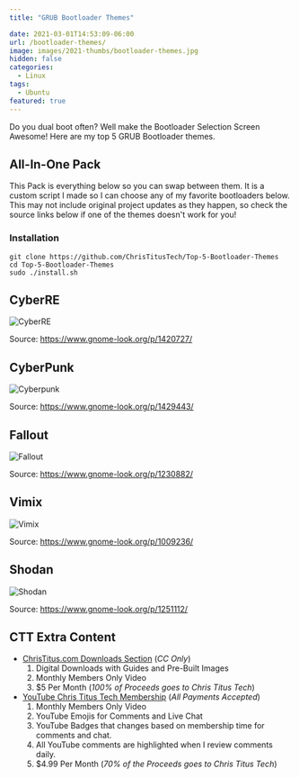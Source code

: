 ```yaml
---
title: "GRUB Bootloader Themes"

date: 2021-03-01T14:53:09-06:00
url: /bootloader-themes/
image: images/2021-thumbs/bootloader-themes.jpg
hidden: false
categories:
  - Linux
tags:
  - Ubuntu
featured: true
---
```

Do you dual boot often? Well make the Bootloader Selection Screen Awesome! Here are my top 5 GRUB Bootloader themes. 
<!--more-->

## All-In-One Pack

This Pack is everything below so you can swap between them. It is a custom script I made so I can choose any of my favorite bootloaders below. This may not include original project updates as they happen, so check the source links below if one of the themes doesn't work for you! 

### Installation

```
git clone https://github.com/ChrisTitusTech/Top-5-Bootloader-Themes
cd Top-5-Bootloader-Themes
sudo ./install.sh
```


## CyberRE 

![CyberRE](/images/2021/02-bootloader/cyberre.jpg)

Source: <https://www.gnome-look.org/p/1420727/>

## CyberPunk

![Cyberpunk](/images/2021/02-bootloader/cyberpunk.jpg)

Source: <https://www.gnome-look.org/p/1429443/>

## Fallout

![Fallout](/images/2021/02-bootloader/fallout.jpg)

Source: <https://www.gnome-look.org/p/1230882/>

## Vimix

![Vimix](/images/2021/02-bootloader/vimix.jpg)

Source: <https://www.gnome-look.org/p/1009236/>

## Shodan

![Shodan](/images/2021/02-bootloader/shodan.jpg)

Source: <https://www.gnome-look.org/p/1251112/>

## CTT Extra Content

- [ChrisTitus.com Downloads Section][1] (_CC Only_)
  1. Digital Downloads with Guides and Pre-Built Images
  2. Monthly Members Only Video
  3. $5 Per Month (_100% of Proceeds goes to Chris Titus Tech_)
- [YouTube Chris Titus Tech Membership][2] (_All Payments Accepted_)
  1. Monthly Members Only Video
  2. YouTube Emojis for Comments and Live Chat
  3. YouTube Badges that changes based on membership time for comments and chat.
  4. All YouTube comments are highlighted when I review comments daily. 
  5. $4.99 Per Month (_70% of the Proceeds goes to Chris Titus Tech_)

 [1]: https://portal.christitus.com
 [2]: https://christitus.com/join